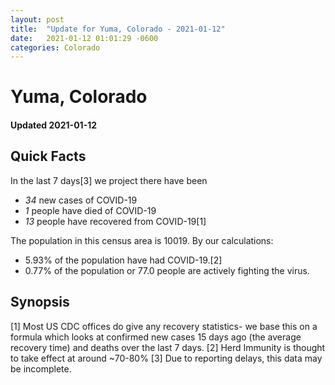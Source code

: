 ```yaml
---
layout: post
title:  "Update for Yuma, Colorado - 2021-01-12"
date:   2021-01-12 01:01:29 -0600
categories: Colorado
---
```


# Yuma, Colorado
#### Updated 2021-01-12

## Quick Facts

In the last 7 days[3] we project there have been
- *34* new cases of COVID-19
- *1* people have died of COVID-19
- *13* people have recovered from COVID-19[1]

The population in this census area is 10019. By our calculations:
- 5.93% of the population have had COVID-19.[2]
- 0.77% of the population or 77.0 people are actively fighting the virus.

## Synopsis




[1] Most US CDC offices do give any recovery statistics- we base this on a formula which looks at confirmed new cases
15 days ago (the average recovery time) and deaths over the last 7 days.
[2] Herd Immunity is thought to take effect at around ~70-80%
[3] Due to reporting delays, this data may be incomplete. 
    